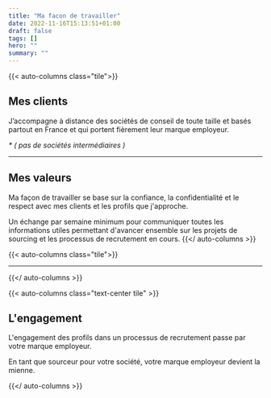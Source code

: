 ```yaml
---
title: "Ma facon de travailler"
date: 2022-11-16T15:13:51+01:00
draft: false
tags: []
hero: ""
summary: ""
---
```


{{< auto-columns class="tile">}}
## Mes clients

J’accompagne à distance des sociétés de conseil de toute taille et basés partout en France et qui portent fièrement leur marque employeur.

_* ( pas de sociétés intermédiaires )_

----
## Mes valeurs

Ma façon de travailler se base sur la confiance, la confidentialité et le respect avec mes clients et les profils que j'approche.

Un échange par semaine minimum pour communiquer toutes les informations utiles permettant d'avancer ensemble sur les projets de sourcing et les processus de recrutement en cours.
{{</ auto-columns >}}

{{< auto-columns class="tile">}}

----

{{</ auto-columns >}}

{{< auto-columns class="text-center tile" >}}

## L'engagement

L'engagement des profils dans un processus de recrutement passe par votre marque employeur.

En tant que sourceur pour votre société, votre marque employeur devient la mienne.

{{</ auto-columns >}}
